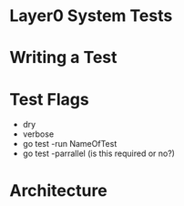 # Layer0 System Tests

# Writing a Test

# Test Flags
* dry
* verbose
* go test -run NameOfTest
* go test -parrallel (is this required or no?)

# Architecture
